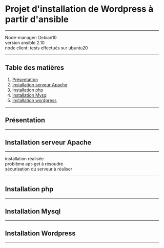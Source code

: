 # Projet d'installation de Wordpress à partir d'ansible
***
Node-manager: Debian10  
version ansible 2.10  
node client: tests effectués sur ubuntu20  
***
## Table des matières
1. [Présentation](#Présentation)
2. [Installation serveur Apache](#Installation-serveur-Apache)
3. [Installation php](#Installation-php)
4. [Installation Mysq](#Installation-Mysql)
5. [Installation wordpress](#Installation-Wordpress)
***
## Présentation
***
## Installation serveur Apache
***
installation réalisée  
problème apt-get à résoudre  
sécurisation du serveur à réaliser  
***
## Installation php
***
## Installation Mysql
***
## Installation Wordpress
***


